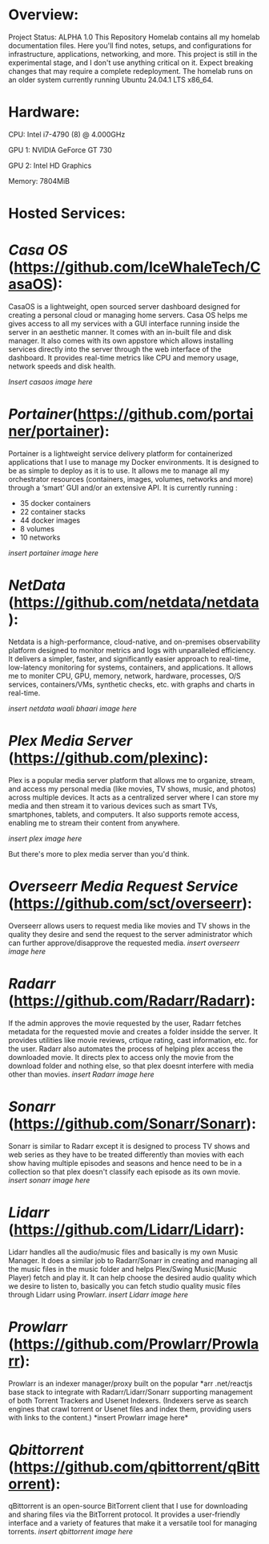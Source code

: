 # Overview:

Project Status: ALPHA 1.0
This Repository Homelab contains all my homelab documentation files. Here you'll find notes, setups, and configurations for infrastructure, applications, networking, and more.
This project is still in the experimental stage, and I don't use anything critical on it. Expect breaking changes that may require a complete redeployment.
The homelab runs on an older system currently running Ubuntu 24.04.1 LTS x86_64.

# Hardware:

CPU: Intel i7-4790 (8) @ 4.000GHz

GPU 1: NVIDIA GeForce GT 730

GPU 2: Intel HD Graphics

Memory: 7804MiB

# Hosted Services:

# *Casa OS* (https://github.com/IceWhaleTech/CasaOS):

CasaOS is a lightweight, open sourced server dashboard designed for creating a personal cloud or managing home servers.
Casa OS helps me gives access to all my services with a GUI interface running inside the server in an aesthetic manner. It comes with an in-built file and disk manager. It also comes with its own appstore which allows installing services directly into the server through the web interface of the dashboard.
It provides real-time metrics like CPU and memory usage, network speeds and disk health.

_Insert casaos image here_

# *Portainer*(https://github.com/portainer/portainer):

Portainer is a lightweight service delivery platform for containerized applications that I use to manage my Docker environments. It is designed to be as simple to deploy as it is to use. It allows me to manage all my orchestrator resources (containers, images, volumes, networks and more) through a ‘smart’ GUI and/or an extensive API.
It is currently running :

- 35 docker containers
- 22 container stacks
- 44 docker images
- 8 volumes
- 10 networks

_insert portainer image here_

# *NetData* (https://github.com/netdata/netdata):
Netdata is a high-performance, cloud-native, and on-premises observability platform designed to monitor metrics and logs with unparalleled efficiency. It delivers a simpler, faster, and significantly easier approach to real-time, low-latency monitoring for systems, containers, and applications.
It allows me to moniter CPU, GPU, memory, network, hardware, processes, O/S services, containers/VMs, synthetic checks, etc. with graphs and charts in real-time.

_insert netdata waali bhaari image here_

# *Plex Media Server* (https://github.com/plexinc):
Plex is a popular media server platform that allows me to organize, stream, and access my personal media (like movies, TV shows, music, and photos) across multiple devices. It acts as a centralized server where I can store my media and then stream it to various devices such as smart TVs, smartphones, tablets, and computers. It also supports remote access, enabling me to stream their content from anywhere.

_insert plex image here_

But there's more to plex media server than you'd think.

# *Overseerr Media Request Service* (https://github.com/sct/overseerr):
Overseerr allows users to request media like movies and TV shows in the quality they desire and send the request to the server administrator which can further approve/disapprove the requested media.
_insert overseerr image here_

# *Radarr* (https://github.com/Radarr/Radarr):
If the admin approves the movie requested by the user, Radarr fetches metadata for the requested movie and creates a folder insidde the server. It provides utilities like movie reviews, crtique rating, cast information, etc. for the user.
Radarr also automates the process of helping plex access the downloaded movie. It directs plex to access only the movie from the download folder and nothing else, so that plex doesnt interfere with media other than movies.
_insert Radarr image here_

# *Sonarr* (https://github.com/Sonarr/Sonarr):
Sonarr is similar to Radarr except it is designed to process TV shows and web series as they have to be treated differently than movies with each show having multiple episodes and seasons and hence need to be in a collection so that plex doesn't classify each episode as its own movie.
_insert sonarr image here_

# *Lidarr* (https://github.com/Lidarr/Lidarr):
Lidarr handles all the audio/music files and basically is my own Music Manager.
It does a similar job to Radarr/Sonarr in creating and managing all the music files in the music folder and helps Plex/Swing Music(Music Player) fetch and play it. It can help choose the desired audio quality which we desire to listen to, basically you can fetch studio quality music files through Lidarr using Prowlarr.
_insert Lidarr image here_

# *Prowlarr* (https://github.com/Prowlarr/Prowlarr):
Prowlarr is an indexer manager/proxy built on the popular *arr .net/reactjs base stack to integrate with Radarr/Lidarr/Sonarr supporting management of both Torrent Trackers and Usenet Indexers. (Indexers serve as search engines that crawl torrent or Usenet files and index them, providing users with links to the content.)
*insert Prowlarr image here\*

# *Qbittorrent* (https://github.com/qbittorrent/qBittorrent):
qBittorrent is an open-source BitTorrent client that I use for downloading and sharing files via the BitTorrent protocol. It provides a user-friendly interface and a variety of features that make it a versatile tool for managing torrents.
_insert qbittorrent image here_

